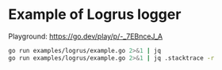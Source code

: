
# Example of Logrus logger

Playground: https://go.dev/play/p/-_7EBnceJ_A

```sh
go run examples/logrus/example.go 2>&1 | jq
go run examples/logrus/example.go 2>&1 | jq .stacktrace -r
```

